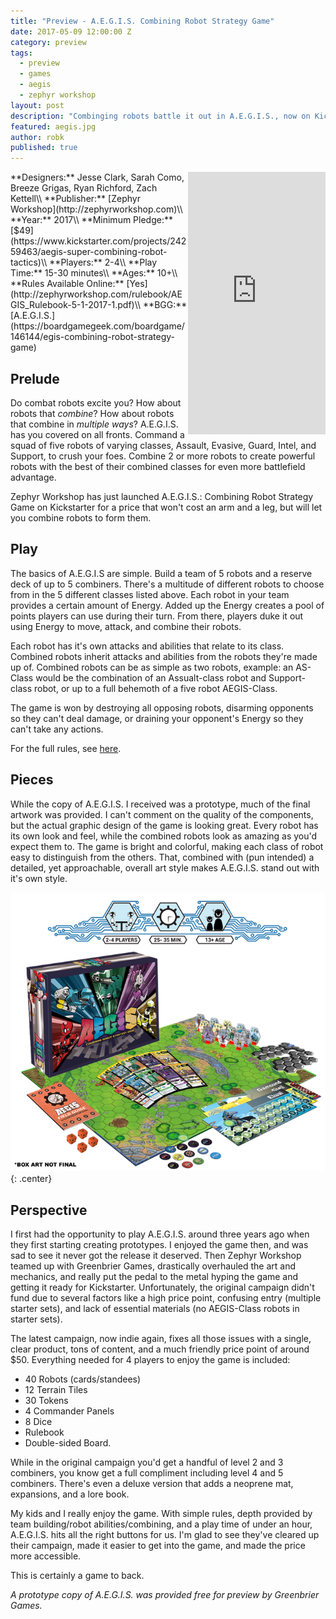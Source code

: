 ```yaml
---
title: "Preview - A.E.G.I.S. Combining Robot Strategy Game"
date: 2017-05-09 12:00:00 Z
category: preview
tags:
  - preview
  - games
  - aegis
  - zephyr workshop
layout: post
description: "Combinging robots battle it out in A.E.G.I.S., now on Kickstarter."
featured: aegis.jpg                                                                                                                                                                                             
author: robk
published: true
---
```


<iframe style="float:right" src="https://www.kickstarter.com/projects/24259463/aegis-super-combining-robot-tactics/widget/card.html?v=2" width="220" height="420" frameborder="0" scrolling="no"></iframe>
**Designers:**  Jesse Clark, Sarah Como, Breeze Grigas, Ryan Richford, Zach Kettell\\
**Publisher:** [Zephyr Workshop](http://zephyrworkshop.com)\\
**Year:** 2017\\
**Minimum Pledge:** [$49](https://www.kickstarter.com/projects/24259463/aegis-super-combining-robot-tactics)\\
**Players:** 2-4\\
**Play Time:** 15-30 minutes\\
**Ages:** 10+\\
**Rules Available Online:** [Yes](http://zephyrworkshop.com/rulebook/AEGIS_Rulebook-5-1-2017-1.pdf)\\
**BGG:** [A.E.G.I.S.](https://boardgamegeek.com/boardgame/146144/egis-combining-robot-strategy-game)

<h2>Prelude</h2>

Do combat robots excite you? How about robots that *combine*? How about robots that combine in *multiple ways*? A.E.G.I.S. has you covered on all fronts. Command a squad of five robots of varying classes, Assault, Evasive, Guard, Intel, and Support, to crush your foes. Combine 2 or more robots to create powerful robots with the best of their combined classes for even more battlefield advantage.

Zephyr Workshop has just launched A.E.G.I.S.: Combining Robot Strategy Game on Kickstarter for a price that won't cost an arm and a leg, but will let you combine robots to form them.

<h2>Play</h2>

The basics of A.E.G.I.S are simple. Build a team of 5 robots and a reserve deck of up to 5 combiners. There's a multitude of different robots to choose from in the 5 different classes listed above. Each robot in your team provides a certain amount of Energy. Added up the Energy creates a pool of points players can use during their turn. From there, players duke it out using Energy to move, attack, and combine their robots. 

Each robot has it's own attacks and abilities that relate to its class. Combined robots inherit attacks and abilities from the robots they're made up of. Combined robots can be as simple as two robots, example: an AS-Class would be the combination of an Assualt-class robot and Support-class robot, or up to a full behemoth of a five robot AEGIS-Class.

The game is won by destroying all opposing robots, disarming opponents so they can't deal damage, or draining your opponent's Energy so they can't take any actions.

For the full rules, see [here](http://zephyrworkshop.com/rulebook/AEGIS_Rulebook-5-1-2017-1.pdf).

<h2>Pieces</h2>

While the copy of A.E.G.I.S. I received was a prototype, much of the final artwork was provided. I can't comment on the quality of the components, but the actual graphic design of the game is looking great. Every robot has its own look and feel, while the combined robots look as amazing as you'd expect them to. The game is bright and colorful, making each class of robot easy to distinguish from the others. That, combined with (pun intended) a detailed, yet approachable, overall art style makes A.E.G.I.S. stand out with it's own style.

![AEGIS Pieces](/images/aegis/aegisstuff.png){: .center}

<h2>Perspective</h2>

I first had the opportunity to play A.E.G.I.S. around three years ago when they first starting creating prototypes. I enjoyed the game then, and was sad to see it never got the release it deserved. Then Zephyr Workshop teamed up with Greenbrier Games, drastically overhauled the art and mechanics, and really put the pedal to the metal hyping the game and getting it ready for Kickstarter. Unfortunately, the original campaign didn't fund due to several factors like a high price point, confusing entry (multiple starter sets), and lack of essential materials (no AEGIS-Class robots in starter sets).

The latest campaign, now indie again, fixes all those issues with a single, clear product, tons of content, and a much friendly price point of around $50. Everything needed for 4 players to enjoy the game is included:

* 40 Robots (cards/standees)
* 12 Terrain Tiles
* 30 Tokens
* 4 Commander Panels
* 8 Dice
* Rulebook
* Double-sided Board.

While in the original campaign you'd get a handful of level 2 and 3 combiners, you know get a full compliment including level 4 and 5 combiners. There's even a deluxe version that adds a neoprene mat, expansions, and a lore book.

My kids and I really enjoy the game. With simple rules, depth provided by team building/robot abilities/combining, and a play time of under an hour, A.E.G.I.S. hits all the right buttons for us. I'm glad to see they've cleared up their campaign, made it easier to get into the game, and made the price more accessible.

This is certainly a game to back.

*A prototype copy of A.E.G.I.S. was provided free for preview by Greenbrier Games.*